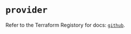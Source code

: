 # `provider`

Refer to the Terraform Registory for docs: [`github`](https://registry.terraform.io/providers/integrations/github/5.40.0/docs).

